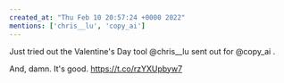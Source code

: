 ```yaml
---
created_at: "Thu Feb 10 20:57:24 +0000 2022"
mentions: ['chris__lu', 'copy_ai']
---
```


Just tried out the Valentine's Day tool @chris__lu sent out for @copy_ai .

And, damn. It's good. https://t.co/rzYXUpbyw7